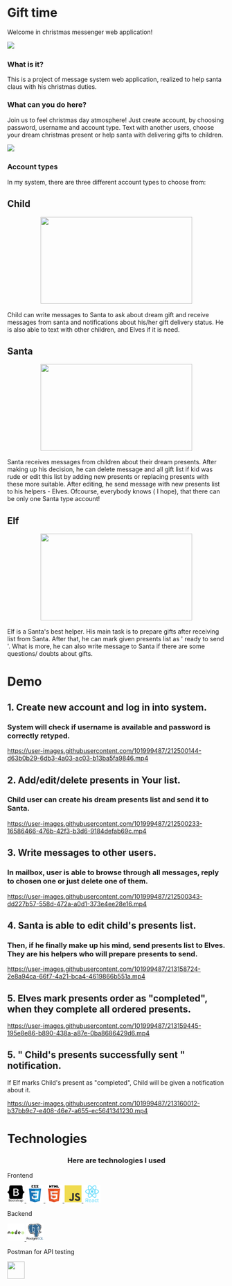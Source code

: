 # Gift time 
Welcome in christmas messenger web application!

<img src = "https://user-images.githubusercontent.com/101999487/208204711-085b31f6-a5f7-4eff-998d-a59f02bba6e4.png" />

### What is it?
This is a project of message system web application, realized to help santa claus with his christmas duties.

### What can you do here?
Join us to feel christmas day atmosphere! Just create account, by choosing password, username and account type. Text with another users, choose your dream christmas present or help santa with delivering gifts to children.

<img src = "https://user-images.githubusercontent.com/101999487/208207691-6b205b7d-1fe1-4c17-afba-31f9635f14f7.png" />

### Account types

In my system, there are three different account types to choose from:


## Child
<p align="center">
<img src = "https://user-images.githubusercontent.com/101999487/208208379-3e8009ef-98ee-47d9-81b6-48c3b5daa334.png" width="350" height ="200" />
</p>

Child can write messages to Santa to ask about dream gift and receive messages from santa and notifications about his/her gift delivery status. He is also able to text with other children, and Elves if it is need.

## Santa
<p align="center">
<img src = "https://user-images.githubusercontent.com/101999487/208208425-5f970ae2-2ec1-465f-b80b-92baeee24978.png" width="350" height ="200" />
</p>

Santa receives messages from children about their dream presents. After making up his decision, he can delete message and all gift list if kid was rude or edit this list by adding new presents or replacing presents with these more suitable. After editing, he send message with new presents list to his helpers - Elves. Ofcourse, everybody knows ( I hope), that there can be only one Santa type account!

## Elf
<p align="center">
<img src = "https://user-images.githubusercontent.com/101999487/208209339-62ff1467-a458-4db2-b300-b1b91b62d910.png" width="350" height ="200" />
</p>

Elf is a Santa's best helper. His main task is to prepare gifts after receiving list from Santa. After that, he can mark given presents list as ' ready to send '. What is more, he can also write message to Santa if there are some questions/ doubts about gifts.

# Demo

## 1. Create new account and log in into system.
### System will check if username is available and password is correctly retyped.
https://user-images.githubusercontent.com/101999487/212500144-d63b0b29-6db3-4a03-ac03-b13ba5fa9846.mp4

## 2. Add/edit/delete presents in Your list.
### Child user can create his dream presents list and send it to Santa.
https://user-images.githubusercontent.com/101999487/212500233-16586466-476b-42f3-b3d6-9184defab69c.mp4

## 3. Write messages to other users.
### In mailbox, user is able to browse through all messages, reply to chosen one or just delete one of them.

https://user-images.githubusercontent.com/101999487/212500343-dd227b57-558d-472a-a0d1-373e4ee28e16.mp4

## 4. Santa is able to edit child's presents list.
### Then, if he finally make up his mind, send presents list to Elves. They are his helpers who will prepare presents to send.

https://user-images.githubusercontent.com/101999487/213158724-2e8a94ca-66f7-4a21-bca4-4619866b551a.mp4

## 5. Elves mark presents order as "completed",  when they complete all ordered presents.

https://user-images.githubusercontent.com/101999487/213159445-195e8e86-b890-438a-a87e-0ba8686429d6.mp4

## 5. " Child's presents successfully sent " notification.
If Elf marks Child's present as "completed", Child will be given a notification about it.

https://user-images.githubusercontent.com/101999487/213160012-b37bb9c7-e408-46e7-a655-ec5641341230.mp4

# Technologies
<h3 align="center">Here are technologies I used</h3>


<h> Frontend </h>
<p align="left"> <a href="https://getbootstrap.com" target="_blank" rel="noreferrer"> <img src="https://raw.githubusercontent.com/devicons/devicon/master/icons/bootstrap/bootstrap-plain-wordmark.svg" alt="bootstrap" width="40" height="40"/> </a> <a href="https://www.w3schools.com/css/" target="_blank" rel="noreferrer"> <img src="https://raw.githubusercontent.com/devicons/devicon/master/icons/css3/css3-original-wordmark.svg" alt="css3" width="40" height="40"/> </a> <a href="https://www.w3.org/html/" target="_blank" rel="noreferrer"> <img src="https://raw.githubusercontent.com/devicons/devicon/master/icons/html5/html5-original-wordmark.svg" alt="html5" width="40" height="40"/> </a> <a href="https://developer.mozilla.org/en-US/docs/Web/JavaScript" target="_blank" rel="noreferrer"> <img src="https://raw.githubusercontent.com/devicons/devicon/master/icons/javascript/javascript-original.svg" alt="javascript" width="40" height="40"/> </a>
<a href="https://reactjs.org/" target="_blank" rel="noreferrer"> <img src="https://raw.githubusercontent.com/devicons/devicon/master/icons/react/react-original-wordmark.svg" alt="react" width="40" height="40"/> </a></p>
  
<h> Backend </h>
<p align="left"> <a href="https://nodejs.org" target="_blank" rel="noreferrer"> <img src="https://raw.githubusercontent.com/devicons/devicon/master/icons/nodejs/nodejs-original-wordmark.svg" alt="nodejs" width="40" height="40"/> </a> <a href="https://www.postgresql.org" target="_blank" rel="noreferrer"> <img src="https://raw.githubusercontent.com/devicons/devicon/master/icons/postgresql/postgresql-original-wordmark.svg" alt="postgresql" width="40" height="40"/> </a>  </p>

Postman for API testing


<img width="40" height="40" src="https://user-images.githubusercontent.com/101999487/212501172-a11c27f8-ef80-47c5-9f88-a34233d07667.png"></img>
